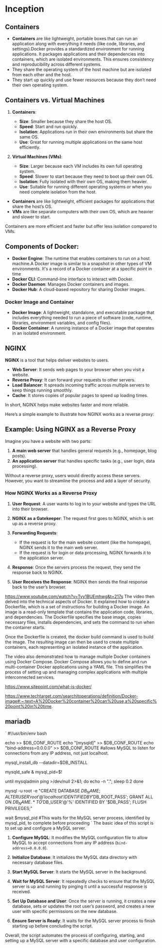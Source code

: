 # Inception

## **Containers**
- **Containers** are like lightweight, portable boxes that can run an application along with everything it needs (like code, libraries, and settings).Docker provides a standardized environment for running applications. It packages applications and their dependencies into containers, which are isolated environments. This ensures consistency and reproducibility across different systems.
- They share the operating system of the host machine but are isolated from each other and the host.
- They start up quickly and use fewer resources because they don’t need their own operating system.

## **Containers vs. Virtual Machines**

1. **Containers**:
   - **Size**: Smaller because they share the host OS.
   - **Speed**: Start and run quickly.
   - **Isolation**: Applications run in their own environments but share the same OS.
   - **Use**: Great for running multiple applications on the same host efficiently.

2. **Virtual Machines (VMs)**:
   - **Size**: Larger because each VM includes its own full operating system.
   - **Speed**: Slower to start because they need to boot up their own OS.
   - **Isolation**: Fully isolated with their own OS, making them heavier.
   - **Use**: Suitable for running different operating systems or when you need complete isolation from the host.


- **Containers** are like lightweight, efficient packages for applications that share the host’s OS.
- **VMs** are like separate computers with their own OS, which are heavier and slower to start. 

Containers are more efficient and faster but offer less isolation compared to VMs.



## **Components of Docker**:
  - **Docker Engine**: The runtime that enables containers to run on a host machine.A Docker image is similar to a snapshot in other types of VM environments. It's a record of a Docker container at a specific point in time
  - **Docker CLI**: Command-line interface to interact with Docker.
  - **Docker Daemon**: Manages Docker containers and images.
  - **Docker Hub**: A cloud-based repository for sharing Docker images.

### **Docker Image and Container**
- **Docker Image**: A lightweight, standalone, and executable package that includes everything needed to run a piece of software (code, runtime, libraries, environment variables, and config files).
- **Docker Container**: A running instance of a Docker image that operates in an isolated environment.


## **NGINX**

**NGINX** is a tool that helps deliver websites to users. 

- **Web Server**: It sends web pages to your browser when you visit a website.
- **Reverse Proxy**: It can forward your requests to other servers.
- **Load Balancer**: It spreads incoming traffic across multiple servers to keep things running smoothly.
- **Cache**: It stores copies of popular pages to speed up loading times.

In short, NGINX helps make websites faster and more reliable.


Here’s a simple example to illustrate how NGINX works as a reverse proxy:

## **Example: Using NGINX as a Reverse Proxy**

Imagine you have a website with two parts:

1. **A main web server** that handles general requests (e.g., homepage, blog posts).
2. **An application server** that handles specific tasks (e.g., user login, data processing).

Without a reverse proxy, users would directly access these servers. However, you want to streamline the process and add a layer of security.

### **How NGINX Works as a Reverse Proxy**

1. **User Request**: A user wants to log in to your website and types the URL into their browser.
   
2. **NGINX as a Gatekeeper**: The request first goes to NGINX, which is set up as a reverse proxy.

3. **Forwarding Requests**:
   - If the request is for the main website content (like the homepage), NGINX sends it to the main web server.
   - If the request is for login or data processing, NGINX forwards it to the application server.

4. **Response**: Once the servers process the request, they send the response back to NGINX.

5. **User Receives the Response**: NGINX then sends the final response back to the user’s browser.

https://www.youtube.com/watch?v=Tyy1BUEmhwg&t=217s
The video then delved into the technical aspects of Docker. It explained how to create a Dockerfile, which is a set of instructions for building a Docker image. An image is a read-only template that contains the application code, libraries, and dependencies. The Dockerfile specifies the base image, copies necessary files, installs dependencies, and sets the command to run when the container starts.

Once the Dockerfile is created, the docker build command is used to build the image. The resulting image can then be used to create multiple containers, each representing an isolated instance of the application.

The video also demonstrated how to manage multiple Docker containers using Docker Compose. Docker Compose allows you to define and run multi-container Docker applications using a YAML file. This simplifies the process of setting up and managing complex applications with multiple interconnected services.

https://www.sitepoint.com/what-is-docker/

https://www.techtarget.com/searchitoperations/definition/Docker-image#:~:text=A%20Docker%20container%20can%20use,a%20specific%20point%20in%20time.


## mariadb
` #!/usr/bin/env bash

echo >> $DB_CONF_ROUTE
echo "[mysqld]" >> $DB_CONF_ROUTE
echo "bind-address=0.0.0.0" >> $DB_CONF_ROUTE #allows MySQL to listen for connections from any IP address, not just localhost.

mysql_install_db --datadir=$DB_INSTALL

mysqld_safe &
mysql_pid=$!

until mysqladmin ping >/dev/null 2>&1; do
  echo -n "."; sleep 0.2
done

mysql -u root -e "CREATE DATABASE $DB_NAME;
    ALTER USER 'root'@'localhost' IDENTIFIED BY '$DB_ROOT_PASS';
    GRANT ALL ON $DB_NAME.* TO '$DB_USER'@'%' IDENTIFIED BY '$DB_PASS';
    FLUSH PRIVILEGES;"

wait $mysql_pid #This waits for the MySQL server process, identified by mysql_pid, to complete before proceeding `
The basic idea of this script is to set up and configure a MySQL server. 

1. **Configure MySQL**: It modifies the MySQL configuration file to allow MySQL to accept connections from any IP address (`bind-address=0.0.0.0`).

2. **Initialize Database**: It initializes the MySQL data directory with necessary database files.

3. **Start MySQL Server**: It starts the MySQL server in the background.

4. **Wait for MySQL Server**: It repeatedly checks to ensure that the MySQL server is up and running by pinging it until a successful response is received.

5. **Set Up Database and User**: Once the server is running, it creates a new database, sets or updates the root user’s password, and creates a new user with specific permissions on the new database.

6. **Ensure Server is Ready**: It waits for the MySQL server process to finish starting up before concluding the script.

Overall, the script automates the process of configuring, starting, and setting up a MySQL server with a specific database and user configuration.

